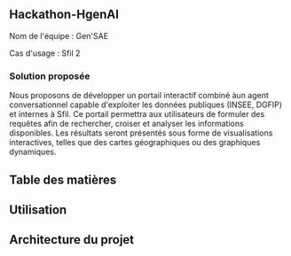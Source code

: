 








## Hackathon-HgenAI

Nom de l'équipe : Gen'SAE 

Cas d'usage : Sfil 2

### Solution proposée
Nous proposons de développer un portail interactif combiné àun agent conversationnel capable d'exploiter les données publiques (INSEE, DGFIP) et internes à Sfil. Ce portail permettra aux utilisateurs de formuler des requêtes afin de rechercher, croiser et analyser les informations disponibles. Les résultats seront présentés sous forme de visualisations interactives, telles que des cartes géographiques ou des graphiques dynamiques.

## Table des matières



## Utilisation



## Architecture du projet


